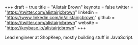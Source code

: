 +++
draft = true
title = "Alistair Brown"
keynote = false
twitter = "https://twitter.com/alistairjcbrown"
linkedin = "https://www.linkedin.com/in/alistairjcbrown"
github = "https://twitter.com/alistairjcbrown"
website = "https://keybase.io/alistairjcbrown"
+++

Lead engineer at ShopKeep, mostly building stuff in JavaScript.